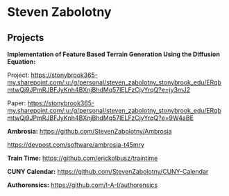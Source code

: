 Steven Zabolotny
================
Projects
--------
<b>Implementation of Feature Based Terrain Generation Using the Diffusion Equation: </b>

Project: https://stonybrook365-my.sharepoint.com/:u:/g/personal/steven_zabolotny_stonybrook_edu/ERqbmtwQj9JPmRJBFJyKnh4BXnjBhdMq57lELFzCjyYrqQ?e=jy3mJ2

Paper: https://stonybrook365-my.sharepoint.com/:u:/g/personal/steven_zabolotny_stonybrook_edu/ERqbmtwQj9JPmRJBFJyKnh4BXnjBhdMq57lELFzCjyYrqQ?e=9W4aBE

<b>Ambrosia:</b> https://github.com/StevenZabolotny/Ambrosia

https://devpost.com/software/ambrosia-t45mry

<b>Train Time:</b> https://github.com/erickolbusz/traintime

<b>CUNY Calendar:</b> https://github.com/StevenZabolotny/CUNY-Calendar

<b>Authorensics:</b> https://github.com/I-A-I/authorensics
